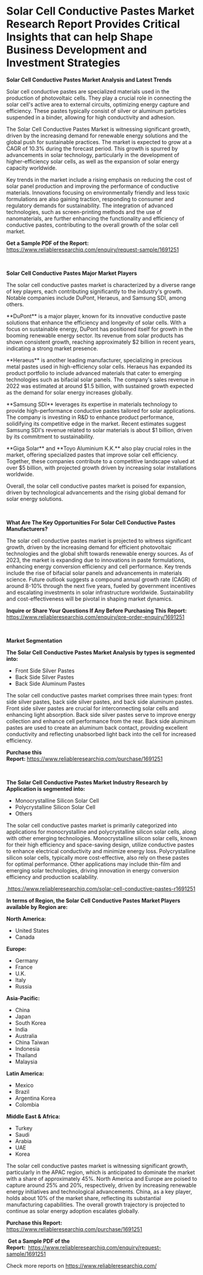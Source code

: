 <p><h1>Solar Cell Conductive Pastes Market Research Report Provides Critical Insights that can help Shape Business Development and Investment Strategies</h1></p><p><strong>Solar Cell Conductive Pastes Market Analysis and Latest Trends</strong></p>
<p><p>Solar cell conductive pastes are specialized materials used in the production of photovoltaic cells. They play a crucial role in connecting the solar cell's active area to external circuits, optimizing energy capture and efficiency. These pastes typically consist of silver or aluminum particles suspended in a binder, allowing for high conductivity and adhesion.</p><p>The Solar Cell Conductive Pastes Market is witnessing significant growth, driven by the increasing demand for renewable energy solutions and the global push for sustainable practices. The market is expected to grow at a CAGR of 10.3% during the forecast period. This growth is spurred by advancements in solar technology, particularly in the development of higher-efficiency solar cells, as well as the expansion of solar energy capacity worldwide.</p><p>Key trends in the market include a rising emphasis on reducing the cost of solar panel production and improving the performance of conductive materials. Innovations focusing on environmentally friendly and less toxic formulations are also gaining traction, responding to consumer and regulatory demands for sustainability. The integration of advanced technologies, such as screen-printing methods and the use of nanomaterials, are further enhancing the functionality and efficiency of conductive pastes, contributing to the overall growth of the solar cell market.</p></p>
<p><strong>Get a Sample PDF of the Report:&nbsp;</strong> <a href="https://www.reliableresearchiq.com/enquiry/request-sample/1691251?utm_campaign=99&utm_medium=2&utm_source=Github&utm_content=ia&utm_term=07012025&utm_id=solar-cell-conductive-pastes">https://www.reliableresearchiq.com/enquiry/request-sample/1691251</a></p>
<p>&nbsp;</p>
<p><strong>Solar Cell Conductive Pastes Major Market Players</strong></p>
<p><p>The solar cell conductive pastes market is characterized by a diverse range of key players, each contributing significantly to the industry's growth. Notable companies include DuPont, Heraeus, and Samsung SDI, among others.</p><p>**DuPont** is a major player, known for its innovative conductive paste solutions that enhance the efficiency and longevity of solar cells. With a focus on sustainable energy, DuPont has positioned itself for growth in the booming renewable energy sector. Its revenue from solar products has shown consistent growth, reaching approximately $2 billion in recent years, indicating a strong market presence.</p><p>**Heraeus** is another leading manufacturer, specializing in precious metal pastes used in high-efficiency solar cells. Heraeus has expanded its product portfolio to include advanced materials that cater to emerging technologies such as bifacial solar panels. The company's sales revenue in 2022 was estimated at around $1.5 billion, with sustained growth expected as the demand for solar energy increases globally.</p><p>**Samsung SDI** leverages its expertise in materials technology to provide high-performance conductive pastes tailored for solar applications. The company is investing in R&D to enhance product performance, solidifying its competitive edge in the market. Recent estimates suggest Samsung SDI's revenue related to solar materials is about $1 billion, driven by its commitment to sustainability.</p><p>**Giga Solar** and **Toyo Aluminium K.K.** also play crucial roles in the market, offering specialized pastes that improve solar cell efficiency. Together, these companies contribute to a competitive landscape valued at over $5 billion, with projected growth driven by increasing solar installations worldwide.</p><p>Overall, the solar cell conductive pastes market is poised for expansion, driven by technological advancements and the rising global demand for solar energy solutions.</p></p>
<p>&nbsp;</p>
<p><strong>What Are The Key Opportunities For Solar Cell Conductive Pastes Manufacturers?</strong></p>
<p><p>The solar cell conductive pastes market is projected to witness significant growth, driven by the increasing demand for efficient photovoltaic technologies and the global shift towards renewable energy sources. As of 2023, the market is expanding due to innovations in paste formulations, enhancing energy conversion efficiency and cell performance. Key trends include the rise of bifacial solar panels and advancements in materials science. Future outlook suggests a compound annual growth rate (CAGR) of around 8-10% through the next five years, fueled by government incentives and escalating investments in solar infrastructure worldwide. Sustainability and cost-effectiveness will be pivotal in shaping market dynamics.</p></p>
<p><strong>Inquire or Share Your Questions If Any Before Purchasing This Report:</strong> <a href="https://www.reliableresearchiq.com/enquiry/pre-order-enquiry/1691251?utm_campaign=99&utm_medium=2&utm_source=Github&utm_content=ia&utm_term=07012025&utm_id=solar-cell-conductive-pastes">https://www.reliableresearchiq.com/enquiry/pre-order-enquiry/1691251</a></p>
<p>&nbsp;</p>
<p><strong>Market Segmentation</strong></p>
<p><strong>The Solar Cell Conductive Pastes Market Analysis by types is segmented into:</strong></p>
<p><ul><li>Front Side Silver Pastes</li><li>Back Side Silver Pastes</li><li>Back Side Aluminum Pastes</li></ul></p>
<p><p>The solar cell conductive pastes market comprises three main types: front side silver pastes, back side silver pastes, and back side aluminum pastes. Front side silver pastes are crucial for interconnecting solar cells and enhancing light absorption. Back side silver pastes serve to improve energy collection and enhance cell performance from the rear. Back side aluminum pastes are used to create an aluminum back contact, providing excellent conductivity and reflecting unabsorbed light back into the cell for increased efficiency.</p></p>
<p><strong>Purchase this Report:&nbsp;</strong><a href="https://www.reliableresearchiq.com/purchase/1691251?utm_campaign=99&utm_medium=2&utm_source=Github&utm_content=ia&utm_term=07012025&utm_id=solar-cell-conductive-pastes">https://www.reliableresearchiq.com/purchase/1691251</a></p>
<p>&nbsp;</p>
<p><strong>The Solar Cell Conductive Pastes Market Industry Research by Application is segmented into:</strong></p>
<p><ul><li>Monocrystalline Silicon Solar Cell</li><li>Polycrystalline Silicon Solar Cell</li><li>Others</li></ul></p>
<p><p>The solar cell conductive pastes market is primarily categorized into applications for monocrystalline and polycrystalline silicon solar cells, along with other emerging technologies. Monocrystalline silicon solar cells, known for their high efficiency and space-saving design, utilize conductive pastes to enhance electrical conductivity and minimize energy loss. Polycrystalline silicon solar cells, typically more cost-effective, also rely on these pastes for optimal performance. Other applications may include thin-film and emerging solar technologies, driving innovation in energy conversion efficiency and production scalability.</p></p>
<p><a href="https://www.reliableresearchiq.com/solar-cell-conductive-pastes-r1691251?utm_campaign=99&utm_medium=2&utm_source=Github&utm_content=ia&utm_term=07012025&utm_id=solar-cell-conductive-pastes">&nbsp;https://www.reliableresearchiq.com/solar-cell-conductive-pastes-r1691251</a></p>
<p><strong>In terms of Region, the Solar Cell Conductive Pastes Market Players available by Region are:</strong></p>
<p>
    <p> <strong> North America: </strong>
        <ul>
            <li>United States</li>
            <li>Canada</li>
        </ul>
        </p> 
    <p> <strong> Europe: </strong>
        <ul>
            <li>Germany</li>
            <li>France</li>
            <li>U.K.</li>
            <li>Italy</li>
            <li>Russia</li>
        </ul>
        </p> 
    <p> <strong> Asia-Pacific: </strong>
        <ul>
            <li>China</li>
            <li>Japan</li>
            <li>South Korea</li>
            <li>India</li>
            <li>Australia</li>
            <li>China Taiwan</li>
            <li>Indonesia</li>
            <li>Thailand</li>
            <li>Malaysia</li>
        </ul>
        </p> 
    <p> <strong> Latin America: </strong>
        <ul>
            <li>Mexico</li>
            <li>Brazil</li>
            <li>Argentina Korea</li>
            <li>Colombia</li>
        </ul>
        </p> 
    <p> <strong> Middle East & Africa: </strong>
        <ul>
            <li>Turkey</li>
            <li>Saudi</li>
            <li>Arabia</li>
            <li>UAE</li>
            <li>Korea</li>
        </ul>
    </p>
    </p>
<p><p>The solar cell conductive pastes market is witnessing significant growth, particularly in the APAC region, which is anticipated to dominate the market with a share of approximately 45%. North America and Europe are poised to capture around 25% and 20%, respectively, driven by increasing renewable energy initiatives and technological advancements. China, as a key player, holds about 10% of the market share, reflecting its substantial manufacturing capabilities. The overall growth trajectory is projected to continue as solar energy adoption escalates globally.</p></p>
<p><strong>Purchase this Report: </strong><a href="https://www.reliableresearchiq.com/purchase/1691251?utm_campaign=99&utm_medium=2&utm_source=Github&utm_content=ia&utm_term=07012025&utm_id=solar-cell-conductive-pastes">https://www.reliableresearchiq.com/purchase/1691251</a></p>
<p>&nbsp;<strong>Get a Sample PDF of the Report:&nbsp;&nbsp;</strong><a href="https://www.reliableresearchiq.com/enquiry/request-sample/1691251?utm_campaign=99&utm_medium=2&utm_source=Github&utm_content=ia&utm_term=07012025&utm_id=solar-cell-conductive-pastes">https://www.reliableresearchiq.com/enquiry/request-sample/1691251</a></p>
<p><strong></strong></p>
<p>Check more reports on <a href="https://www.reliableresearchiq.com/?utm_campaign=99&utm_medium=2&utm_source=Github&utm_content=ia&utm_term=07012025&utm_id=solar-cell-conductive-pastes">https://www.reliableresearchiq.com/</a></p>
